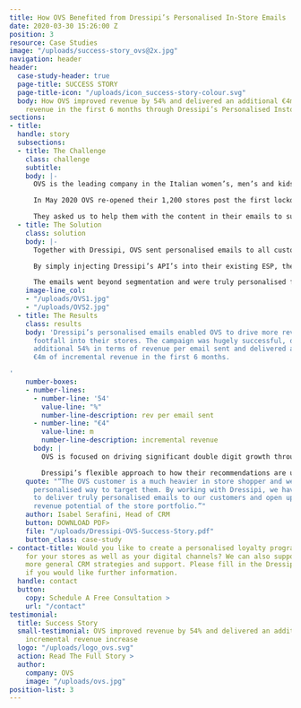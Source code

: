 ```yaml
---
title: How OVS Benefited from Dressipi’s Personalised In-Store Emails
date: 2020-03-30 15:26:00 Z
position: 3
resource: Case Studies
image: "/uploads/success-story_ovs@2x.jpg"
navigation: header
header:
  case-study-header: true
  page-title: SUCCESS STORY
  page-title-icon: "/uploads/icon_success-story-colour.svg"
  body: How OVS improved revenue by 54% and delivered an additional €4m of incremental
    revenue in the first 6 months through Dressipi’s Personalised Instore emails
sections:
- title: 
  handle: story
  subsections:
  - title: The Challenge
    class: challenge
    subtitle: 
    body: |-
      OVS is the leading company in the Italian women’s, men’s and kids’ apparel market, with a market share of 8.1% and revenue over €1bn.

      In May 2020 OVS re-opened their 1,200 stores post the first lockdown. They have a large database of loyal customers, the majority of whom do not shop online. OVS wanted to use all of their available digital channels to drive maximum footfall into stores and start to recover some of that lost revenue.

      They asked us to help them with the content in their emails to support the re-opening.
  - title: The Solution
    class: solution
    body: |-
      Together with Dressipi, OVS sent personalised emails to all customers on their loyalty program (across kidswear, menswear and womenswear).

      By simply injecting Dressipi’s API’s into their existing ESP, the recommendations in the emails included a highly tailored edit of each customer’s best clothing selection filtered by availability in their local store and what was available in their size at that moment.

      The emails went beyond segmentation and were truly personalised for each and every customer. Dressipi’s unique fashion attributes means that it is also possible to create edits that maintain the brand DNA. We are able to do this because we have really taken the time to understand the nuances that make fashion different.
    image-line_col:
    - "/uploads/OVS1.jpg"
    - "/uploads/OVS2.jpg"
  - title: The Results
    class: results
    body: 'Dressipi’s personalised emails enabled OVS to drive more revenue-generating
      footfall into their stores. The campaign was hugely successful, delivering an
      additional 54% in terms of revenue per email sent and delivered an additional
      €4m of incremental revenue in the first 6 months.

'
    number-boxes:
    - number-lines:
      - number-line: '54'
        value-line: "%"
        number-line-description: rev per email sent
      - number-line: "€4"
        value-line: m
        number-line-description: incremental revenue
      body: |
        OVS is focused on driving significant double digit growth through all its digital channels. The overall personalisation partnership is an integral part of the OVS roadmap ensuring OVS meet each customer’s expectations at every moment driving more value and better experiences, always delivering the right product at the right time.

        Dressipi’s flexible approach to how their recommendations are used and implemented in the customer journey means OVS can create the best possible experience for their shoppers and know they can integrate into any future initiatives.
    quote: "“The OVS customer is a much heavier in store shopper and we needed a highly
      personalised way to target them. By working with Dressipi, we have been able
      to deliver truly personalised emails to our customers and open up the massive
      revenue potential of the store portfolio.”"
    author: Isabel Serafini, Head of CRM
    button: DOWNLOAD PDF>
    file: "/uploads/Dressipi-OVS-Success-Story.pdf"
    button_class: case-study
- contact-title: Would you like to create a personalised loyalty program that works
    for your stores as well as your digital channels? We can also support with any
    more general CRM strategies and support. Please fill in the Dressipi contact form
    if you would like further information.
  handle: contact
  button:
    copy: Schedule A Free Consultation >
    url: "/contact"
testimonial:
  title: Success Story
  small-testimonial: OVS improved revenue by 54% and delivered an additional €4m of
    incremental revenue increase
  logo: "/uploads/logo_ovs.svg"
  action: Read The Full Story >
  author:
    company: OVS
    image: "/uploads/ovs.jpg"
position-list: 3
---
```


